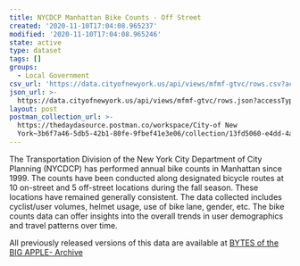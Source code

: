 ```yaml
---
title: NYCDCP Manhattan Bike Counts - Off Street
created: '2020-11-10T17:04:08.965237'
modified: '2020-11-10T17:04:08.965246'
state: active
type: dataset
tags: []
groups:
  - Local Government
csv_url: 'https://data.cityofnewyork.us/api/views/mfmf-gtvc/rows.csv?accessType=DOWNLOAD'
json_url: >-
  https://data.cityofnewyork.us/api/views/mfmf-gtvc/rows.json?accessType=DOWNLOAD
layout: post
postman_collection_url: >-
  https://thedaydasource.postman.co/workspace/City-of New
  York~3b6f7a46-5db5-42b1-80fe-9fbef41e3e06/collection/13fd5060-e4dd-4a30-87fd-1f9b60f97736
---
```

The Transportation Division of the New York City Department of City Planning (NYCDCP) has performed annual bike counts in Manhattan since 1999. The counts have been conducted along designated bicycle routes at 10 on-street and 5 off-street locations during the fall season. These locations have remained generally consistent. The data collected includes cyclist/user volumes, helmet usage, use of bike lane, gender, etc. The bike counts data can offer insights into the overall trends in user demographics and travel patterns over time.

All previously released versions of this data are available at <a href="https://www1.nyc.gov/site/planning/data-maps/open-data/bytes-archive.page?sorts[year]=0">BYTES of the BIG APPLE- Archive</a>
